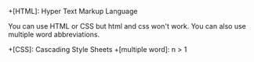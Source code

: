 +[HTML]: Hyper Text Markup Language

You can use HTML or CSS but html and css won't work. You can also use multiple word abbreviations.

+[CSS]: Cascading Style Sheets
+[multiple word]: n > 1